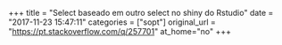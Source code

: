 +++
title = "Select baseado em outro select no shiny do Rstudio"
date = "2017-11-23 15:47:11"
categories = ["sopt"]
original_url = "https://pt.stackoverflow.com/q/257701"
at_home="no"
+++

